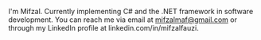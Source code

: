 I'm Mifzal. Currently implementing C# and the .NET framework in software development. You can reach me via email at mifzalmaf@gmail.com or through my LinkedIn profile at linkedin.com/in/mifzalfauzi.

